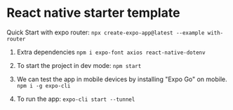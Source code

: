# React native starter template

Quick Start with expo router: `npx create-expo-app@latest --example with-router`

1. Extra dependencies `npm i expo-font axios react-native-dotenv`

2. To start the project in dev mode:
   `npm start`

3. We can test the app in mobile devices by installing "Expo Go" on mobile.
   `npm i -g expo-cli`

4. To run the app:
   `expo-cli start --tunnel`
